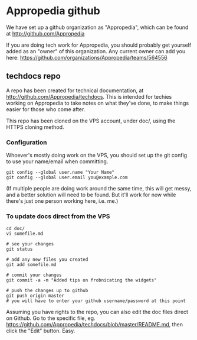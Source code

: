 # Appropedia github

We have set up a github organization as "Appropedia", which can be found at http://github.com/Appropedia

If you are doing tech work for Appropedia, you should probably get yourself added as an "owner" of this
organization.  Any current owner can add you here:
https://github.com/organizations/Appropedia/teams/564556

## techdocs repo

A repo has been created for technical documentation, at http://github.com/Appropedia/techdocs.  This is
intended for techies working on Appropedia to take notes on what they've done, to make things easier for
those who come after.

This repo has been cloned on the VPS account, under doc/, using the HTTPS cloning method.  

### Configuration

Whoever's mostly doing work on the VPS, you should set up the git config to use your name/email when
committing.

    git config --global user.name "Your Name"
	git config --global user.email you@example.com

(If multiple people are doing work around the same time, this will get messy, and a better solution will
need to be found. But it'll work for now while there's just one person working here, i.e. me.)

### To update docs direct from the VPS

    cd doc/
	vi somefile.md
	
	# see your changes
	git status

	# add any new files you created
	git add somefile.md

	# commit your changes
	git commit -a -m "Added tips on frobnicating the widgets"

	# push the changes up to github
	git push origin master
	# you will have to enter your github username/password at this point

Assuming you have rights to the repo, you can also edit the doc files direct on Github.  Go to the
specific file, eg. https://github.com/Appropedia/techdocs/blob/master/README.md, then click the "Edit"
button. Easy.

